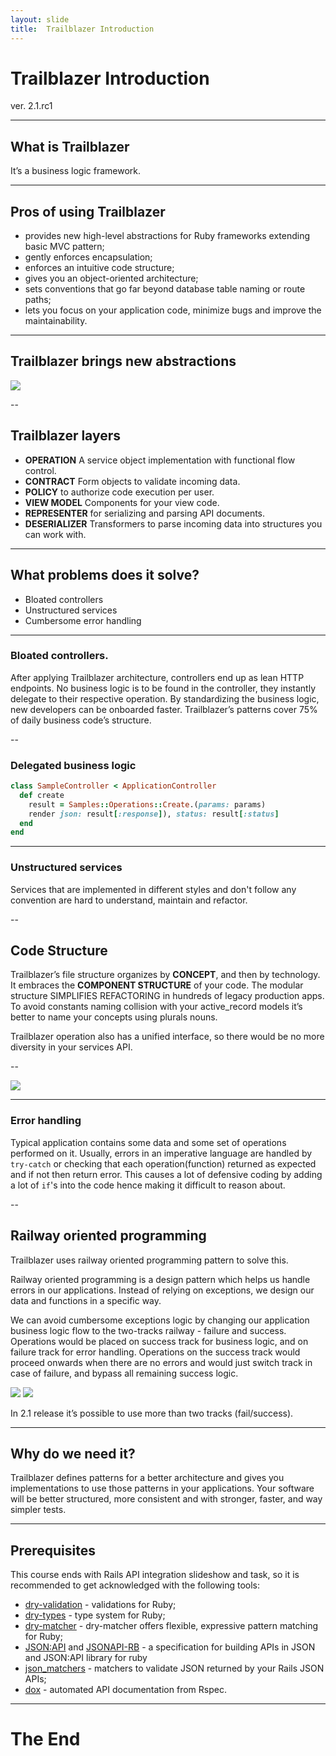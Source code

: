```yaml
---
layout: slide
title:  Trailblazer Introduction
---
```


# Trailblazer Introduction

ver. 2.1.rc1

---

## What is Trailblazer

It’s a business logic framework.

---

## Pros of using Trailblazer

- provides new high-level abstractions for Ruby frameworks extending basic MVC pattern;
- gently enforces encapsulation;
- enforces an intuitive code structure;
- gives you an object-oriented architecture;
- sets conventions that go far beyond database table naming or route paths;
- lets you focus on your application code, minimize bugs and improve the maintainability.

---

## Trailblazer brings new abstractions

![](/assets/images/trailblazer/operation-abstractions.png)

--

## Trailblazer layers

- **OPERATION** A service object implementation with functional flow control.
- **CONTRACT** Form objects to validate incoming data.
- **POLICY** to authorize code execution per user.
- **VIEW MODEL** Components for your view code.
- **REPRESENTER** for serializing and parsing API documents.
- **DESERIALIZER** Transformers to parse incoming data into structures you can work with.


---


## What problems does it solve?

- Bloated controllers
- Unstructured services
- Cumbersome error handling

---

### Bloated controllers.

After applying Trailblazer architecture, controllers end up as lean HTTP endpoints. No business logic is to be found in the controller, they instantly delegate to their respective operation. By standardizing the business logic, new developers can be onboarded faster. Trailblazer’s patterns cover 75% of daily business code’s structure.

--

### Delegated business logic

```ruby
class SampleController < ApplicationController
  def create
    result = Samples::Operations::Create.(params: params)
    render json: result[:response]), status: result[:status]
  end
end
```

---

### Unstructured services

Services that are implemented in different styles and don't follow any convention are hard to understand, maintain and refactor.

--

## Code Structure

Trailblazer’s file structure organizes by **CONCEPT**, and then by technology. It embraces the **COMPONENT STRUCTURE** of your code. The modular structure SIMPLIFIES REFACTORING in hundreds of legacy production apps. To avoid constants naming collision with your active_record models it’s better to name your concepts using plurals nouns.

Trailblazer operation also has a unified interface, so there would be no more diversity in your services API.

--

![](/assets/images/trailblazer/code-structure.png)

---

### Error handling

Typical application contains some data and some set of operations performed on it. Usually, errors in an imperative language are handled by `try-catch` or checking that each operation(function) returned as expected and if not then return error. This causes a lot of defensive coding by adding a lot of `if`'s into the code hence making it difficult to reason about.

--
## Railway oriented programming

Trailblazer uses railway oriented programming pattern to solve this.

Railway oriented programming is a design pattern which helps us handle errors in our applications. Instead of relying on exceptions, we design our data and functions in a specific way.

We can avoid cumbersome exceptions logic by changing our application business logic flow to  the two-tracks railway - failure and success. Operations would be placed on success track for business logic, and on failure track for error handling. Operations on the success track would proceed onwards when there are no errors and would just switch track in case of failure, and bypass all remaining success logic.

![](/assets/images/trailblazer/railway-2.png)
![](/assets/images/trailblazer/railway-1.png)

In 2.1 release it’s possible to use more than two tracks (fail/success).

---

## Why do we need it?

Trailblazer defines patterns for a better architecture and gives you implementations to use those patterns in your applications. Your software will be better structured, more consistent and with stronger, faster, and way simpler tests.

---

## Prerequisites

This course ends with Rails API integration slideshow and task, so it is recommended to get acknowledged with the following tools:

- [dry-validation](https://dry-rb.org/gems/dry-validation/) - validations for Ruby;
- [dry-types](https://dry-rb.org/gems/dry-types/) - type system for Ruby;
- [dry-matcher](https://dry-rb.org/gems/dry-matcher/) - dry-matcher offers flexible, expressive pattern matching for Ruby;
- [JSON:API](https://jsonapi.org/) and [JSONAPI-RB](http://jsonapi-rb.org/) - a specification for building APIs in JSON and JSON:API library for ruby
- [json_matchers](https://github.com/thoughtbot/json_matchers) - matchers to validate JSON returned by your Rails JSON APIs;
- [dox](https://github.com/infinum/dox) - automated API documentation from Rspec.
---

# The End
